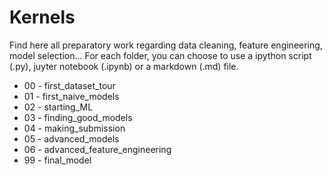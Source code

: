 # Kernels

Find here all preparatory work regarding data cleaning, feature engineering, model selection...
For each folder, you can choose to use a ipython script (.py), juyter notebook (.ipynb) or a markdown (.md) file.

* 00 - first_dataset_tour
* 01 - first_naive_models
* 02 - starting_ML
* 03 - finding_good_models
* 04 - making_submission
* 05 - advanced_models
* 06 - advanced_feature_engineering
* 99 - final_model
